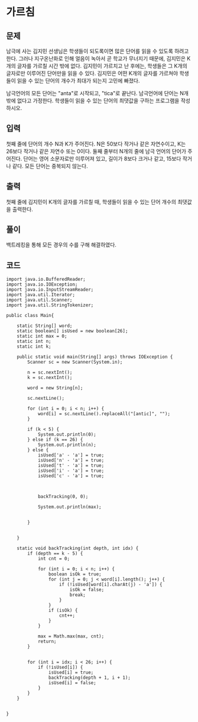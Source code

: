 # 가르침 
 
## 문제
남극에 사는 김지민 선생님은 학생들이 되도록이면 많은 단어를 읽을 수 있도록 하려고 한다. 그러나 지구온난화로 인해 얼음이 녹아서 곧 학교가 무너지기 때문에, 김지민은 K개의 글자를 가르칠 시간 밖에 없다. 김지민이 가르치고 난 후에는, 학생들은 그 K개의 글자로만 이루어진 단어만을 읽을 수 있다. 김지민은 어떤 K개의 글자를 가르쳐야 학생들이 읽을 수 있는 단어의 개수가 최대가 되는지 고민에 빠졌다.

남극언어의 모든 단어는 "anta"로 시작되고, "tica"로 끝난다. 남극언어에 단어는 N개 밖에 없다고 가정한다. 학생들이 읽을 수 있는 단어의 최댓값을 구하는 프로그램을 작성하시오.

## 입력
첫째 줄에 단어의 개수 N과 K가 주어진다. N은 50보다 작거나 같은 자연수이고, K는 26보다 작거나 같은 자연수 또는 0이다. 둘째 줄부터 N개의 줄에 남극 언어의 단어가 주어진다. 단어는 영어 소문자로만 이루어져 있고, 길이가 8보다 크거나 같고, 15보다 작거나 같다. 모든 단어는 중복되지 않는다.

## 출력
첫째 줄에 김지민이 K개의 글자를 가르칠 때, 학생들이 읽을 수 있는 단어 개수의 최댓값을 출력한다.

## 풀이
백트레킹을 통해 모든 경우의 수를 구해 해결하였다.

## 코드
```
import java.io.BufferedReader;
import java.io.IOException;
import java.io.InputStreamReader;
import java.util.Iterator;
import java.util.Scanner;
import java.util.StringTokenizer;

public class Main{

    static String[] word;
    static boolean[] isUsed = new boolean[26];
    static int max = 0;
    static int n;
    static int k;

    public static void main(String[] args) throws IOException {
        Scanner sc = new Scanner(System.in);

        n = sc.nextInt();
        k = sc.nextInt();

        word = new String[n];

        sc.nextLine();

        for (int i = 0; i < n; i++) {
            word[i] = sc.nextLine().replaceAll("[antic]", "");
        }

        if (k < 5) {
            System.out.println(0);
        } else if (k == 26) {
            System.out.println(n);
        } else {
            isUsed['a' - 'a'] = true;
            isUsed['n' - 'a'] = true;
            isUsed['t' - 'a'] = true;
            isUsed['i' - 'a'] = true;
            isUsed['c' - 'a'] = true;



            backTracking(0, 0);

            System.out.println(max);


        }


    }

    static void backTracking(int depth, int idx) {
        if (depth == k - 5) {
            int cnt = 0;

            for (int i = 0; i < n; i++) {
                boolean isOk = true;
                for (int j = 0; j < word[i].length(); j++) {
                    if (!isUsed[word[i].charAt(j) - 'a']) {
                        isOk = false;
                        break;
                    }
                }
                if (isOk) {
                    cnt++;
                }
            }

            max = Math.max(max, cnt);
            return;
        }


        for (int i = idx; i < 26; i++) {
            if (!isUsed[i]) {
                isUsed[i] = true;
                backTracking(depth + 1, i + 1);
                isUsed[i] = false;
            }
        }
    }


}
```
